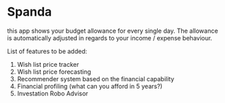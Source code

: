 # Spanda
this app shows your budget allowance for every single day. The allowance is automatically adjusted in regards to your income / expense behaviour.

List of features to be added:
1. Wish list price tracker
2. Wish list price forecasting
3. Recommender system based on the financial capability
4. Financial profiling (what can you afford in 5 years?)
5. Investation Robo Advisor